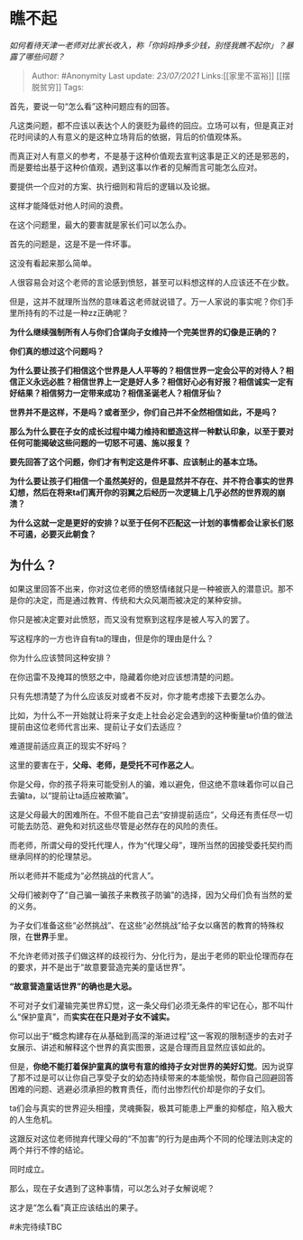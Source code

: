 # 瞧不起
*如何看待天津一老师对比家长收入，称「你妈妈挣多少钱，别怪我瞧不起你」？暴露了哪些问题？*

> Author: #Anonymity
> Last update: *23/07/2021*
> Links:[[家里不富裕]] [[摆脱贫穷]]
> Tags:

首先，要说一句“怎么看”这种问题应有的回答。

凡这类问题，都不应该以表达个人的褒贬为最终的回应。立场可以有，但是真正对花时间读的人有意义的是这种立场背后的依据，背后的价值观体系。

而真正对人有意义的参考，不是基于这种价值观去宣判这事是正义的还是邪恶的，而是要给出基于这种价值观，遇到这事以作者的见解而言可能怎么应对。

要提供一个应对的方案、执行细则和背后的逻辑以及论据。

这样才能降低对他人时间的浪费。

在这个问题里，最大的要害就是家长们可以怎么办。

首先的问题是，这是不是一件坏事。

这没有看起来那么简单。

人很容易会对这个老师的言论感到愤怒，甚至可以料想这样的人应该还不在少数。

但是，这并不就理所当然的意味着这老师就说错了。万一人家说的事实呢？你们手里所持有的不过是一种zz正确呢？

**为什么继续强制所有人与你们合谋向子女维持一个完美世界的幻像是正确的？**

**你们真的想过这个问题吗？**

**为什么要让孩子们相信这个世界是人人平等的？相信世界一定会公平的对待人？相信正义永远必胜？相信世界上一定是好人多？相信好心必有好报？相信诚实一定有好结果？相信努力一定带来成功？相信圣诞老人？相信牙仙？**

**世界并不是这样，不是吗？或者至少，你们自己并不全然相信如此，不是吗？**

**那么为什么要在子女的成长过程中竭力维持和塑造这样一种默认印象，以至于要对任何可能揭破这些问题的一切怒不可遏、施以报复？**

**要先回答了这个问题，你们才有判定这是件坏事、应该制止的基本立场。**

**为什么要让孩子们相信一个虽然美好的，但是显然并不存在、并不符合事实的世界幻想，然后在将来ta们离开你的羽翼之后经历一次逻辑上几乎必然的世界观的崩溃？**

**为什么这就一定是更好的安排？以至于任何不匹配这一计划的事情都会让家长们怒不可遏，必要灭此朝食？**

为什么？
----

如果这里回答不出来，你对这位老师的愤怒情绪就只是一种被嵌入的潜意识。那不是你的决定，而是通过教育、传统和大众风潮而被决定的某种安排。

你只是被决定要对此愤怒，而又没有觉察到这程序是被人写入的罢了。

写这程序的一方也许自有ta的理由，但是你的理由是什么？

你为什么应该赞同这种安排？

在你迅雷不及掩耳的愤怒之中，隐藏着你绝对应该想清楚的问题。

只有先想清楚了为什么应该反对或者不反对，你才能考虑接下去要怎么办。

比如，为什么不一开始就让将来子女走上社会必定会遇到的这种衡量ta价值的做法提前由这位老师代言出来、提前让子女们去适应？

难道提前适应真正的现实不好吗？

这里的要害在于，**父母、老师，是受托不可作恶之人**。

你是父母，你的孩子将来可能受别人的骗，难以避免，但这绝不意味着你可以自己去骗ta，以“提前让ta适应被欺骗”。

这是父母最大的困难所在。不但不能自己去“安排提前适应”，父母还有责任尽一切可能去防范、避免和对抗这些尽管是必然存在的风险的责任。

而老师，所谓父母的受托代理人，作为“代理父母”，理所当然的因接受委托契约而继承同样的的伦理禁忌。

所以老师并不能成为“必然挑战的代言人”。

父母们被剥夺了“自己骗一骗孩子来教孩子防骗”的选择，因为父母们负有当然的爱的义务。

为子女们准备这些“必然挑战”、在这些“必然挑战”给子女以痛苦的教育的特殊权限，在**世界**手里。

不允许老师对孩子们做这样的歧视行为、分化行为，是出于老师的职业伦理而存在的要求，并不是出于“故意要营造完美的童话世界”。

**“故意营造童话世界”的确也是大忌。**

不可对子女们灌输完美世界幻觉，这一条父母们必须无条件的牢记在心，那不叫什么“保护童真”，而**实实在在只是对子女不诚实。**

你可以出于“概念构建存在从基础到高深的渐进过程”这一客观的限制逐步的去对子女展示、讲述和解释这个世界的真实图景，这是合理而且显然应该如此的。

但是，**你绝不能打着保护童真的旗号有意的维持子女对世界的美好幻觉**。因为说穿了那不过是可以让你自己享受子女的幼态持续带来的本能愉悦，帮你自己回避回答困难的问题、逃避必须承担的教育责任，而付出惨烈代价却是你的子女们。

ta们会与真实的世界迎头相撞，灵魂撕裂，极其可能患上严重的抑郁症，陷入极大的人生危机。

这跟反对这位老师抛弃代理父母的“不加害”的行为是由两个不同的伦理法则决定的两个并行不悖的结论。

同时成立。

那么，现在子女遇到了这种事情，可以怎么对子女解说呢？

这才是“怎么看”真正应该结出的果子。

#未完待续TBC
